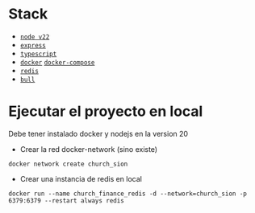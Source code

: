 # Stack

- [`node v22`](https://nodejs.org/)
- [`express`](https://expressjs.com/)
- [`typescript`](https://www.typescriptlang.org/)
- [`docker`](https://www.docker.com/) [`docker-compose`](https://docs.docker.com/compose/)
- [`redis`](https://redis.io/)
- [`bull`](https://github.com/OptimalBits/bull)

# Ejecutar el proyecto en local

Debe tener instalado docker y nodejs en la version 20

- Crear la red docker-network (sino existe)

```
docker network create church_sion
```

- Crear una instancia de redis en local

```
docker run --name church_finance_redis -d --network=church_sion -p 6379:6379 --restart always redis
```
